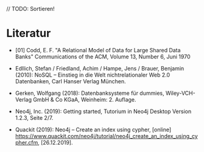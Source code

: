 // TODO: Sortieren!
# Literatur

* [01] Codd, E. F. "A Relational Model of Data for
Large Shared Data Banks" Communications of the ACM, Volume 13, Number 6, Juni 1970

* Edllich, Stefan / Friedland, Achim / Hampe, Jens / Brauer, Benjamin (2010): NoSQL – Einstieg in die Welt nichtrelationaler Web 2.0 Datenbanken, Carl Hanser Verlag München.

* Gerken, Wolfgang (2018): Datenbanksysteme für dummies, Wiley-VCH-Verlag GmbH & Co KGaA, Weinheim: 2. Auflage.

* Neo4j, Inc. (2019): Getting started, Tutorium in Neo4j Desktop Version 1.2.3, Seite 2/7.

* Quackit (2019): Neo4j – Create an index using cypher, [online] https://www.quackit.com/neo4j/tutorial/neo4j_create_an_index_using_cypher.cfm, [26.12.2019].
